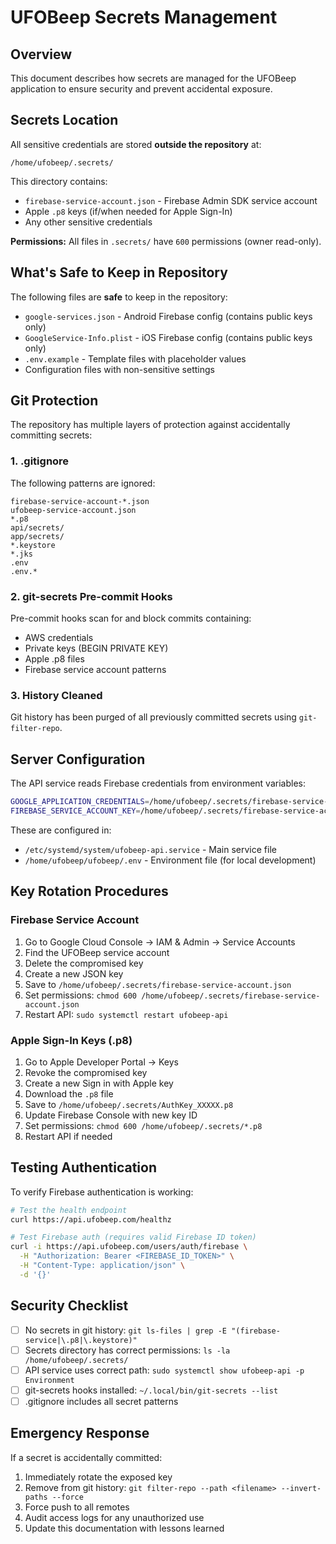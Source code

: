 # UFOBeep Secrets Management

## Overview
This document describes how secrets are managed for the UFOBeep application to ensure security and prevent accidental exposure.

## Secrets Location

All sensitive credentials are stored **outside the repository** at:
```
/home/ufobeep/.secrets/
```

This directory contains:
- `firebase-service-account.json` - Firebase Admin SDK service account
- Apple `.p8` keys (if/when needed for Apple Sign-In)
- Any other sensitive credentials

**Permissions:** All files in `.secrets/` have `600` permissions (owner read-only).

## What's Safe to Keep in Repository

The following files are **safe** to keep in the repository:
- `google-services.json` - Android Firebase config (contains public keys only)
- `GoogleService-Info.plist` - iOS Firebase config (contains public keys only)  
- `.env.example` - Template files with placeholder values
- Configuration files with non-sensitive settings

## Git Protection

The repository has multiple layers of protection against accidentally committing secrets:

### 1. .gitignore
The following patterns are ignored:
```
firebase-service-account-*.json
ufobeep-service-account.json
*.p8
api/secrets/
app/secrets/
*.keystore
*.jks
.env
.env.*
```

### 2. git-secrets Pre-commit Hooks
Pre-commit hooks scan for and block commits containing:
- AWS credentials
- Private keys (BEGIN PRIVATE KEY)
- Apple .p8 files
- Firebase service account patterns

### 3. History Cleaned
Git history has been purged of all previously committed secrets using `git-filter-repo`.

## Server Configuration

The API service reads Firebase credentials from environment variables:
```bash
GOOGLE_APPLICATION_CREDENTIALS=/home/ufobeep/.secrets/firebase-service-account.json
FIREBASE_SERVICE_ACCOUNT_KEY=/home/ufobeep/.secrets/firebase-service-account.json
```

These are configured in:
- `/etc/systemd/system/ufobeep-api.service` - Main service file
- `/home/ufobeep/ufobeep/.env` - Environment file (for local development)

## Key Rotation Procedures

### Firebase Service Account
1. Go to Google Cloud Console → IAM & Admin → Service Accounts
2. Find the UFOBeep service account
3. Delete the compromised key
4. Create a new JSON key
5. Save to `/home/ufobeep/.secrets/firebase-service-account.json`
6. Set permissions: `chmod 600 /home/ufobeep/.secrets/firebase-service-account.json`
7. Restart API: `sudo systemctl restart ufobeep-api`

### Apple Sign-In Keys (.p8)
1. Go to Apple Developer Portal → Keys
2. Revoke the compromised key
3. Create a new Sign in with Apple key
4. Download the `.p8` file
5. Save to `/home/ufobeep/.secrets/AuthKey_XXXXX.p8`
6. Update Firebase Console with new key ID
7. Set permissions: `chmod 600 /home/ufobeep/.secrets/*.p8`
8. Restart API if needed

## Testing Authentication

To verify Firebase authentication is working:
```bash
# Test the health endpoint
curl https://api.ufobeep.com/healthz

# Test Firebase auth (requires valid Firebase ID token)
curl -i https://api.ufobeep.com/users/auth/firebase \
  -H "Authorization: Bearer <FIREBASE_ID_TOKEN>" \
  -H "Content-Type: application/json" \
  -d '{}'
```

## Security Checklist

- [ ] No secrets in git history: `git ls-files | grep -E "(firebase-service|\.p8|\.keystore)"`
- [ ] Secrets directory has correct permissions: `ls -la /home/ufobeep/.secrets/`
- [ ] API service uses correct path: `sudo systemctl show ufobeep-api -p Environment`
- [ ] git-secrets hooks installed: `~/.local/bin/git-secrets --list`
- [ ] .gitignore includes all secret patterns

## Emergency Response

If a secret is accidentally committed:
1. Immediately rotate the exposed key
2. Remove from git history: `git filter-repo --path <filename> --invert-paths --force`
3. Force push to all remotes
4. Audit access logs for any unauthorized use
5. Update this documentation with lessons learned